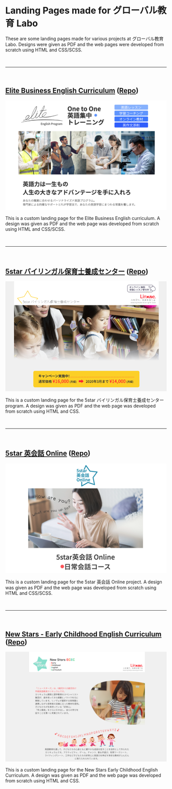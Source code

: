 # Landing Pages made for グローバル教育 Labo

These are some landing pages made for various projects at グローバル教育 Labo. Designs were given as PDF and the web pages were developed from scratch using HTML and CSS/SCSS.

<br>

---

<br>

## [Elite Business English Curriculum](https://globallabo.github.io/elite-website/) ([Repo](https://github.com/globallabo/elite-website))

![Elite Business English Website screenshot](/elite-website.png "Elite Business English Website screenshot")

This is a custom landing page for the Elite Business English curriculum. A design was given as PDF and the web page was developed from scratch using HTML and CSS/SCSS.

<br>

---

<br>

## [5star バイリンガル保育士養成センター](https://globallabo.github.io/trainingcenter-website/) ([Repo](https://github.com/globallabo/trainingcenter-website))

![5starバイリンガル保育士養成センター website screenshot](/trainingcenter-website.png "5starバイリンガル保育士養成センター website screenshot")

This is a custom landing page for the 5star バイリンガル保育士養成センター program. A design was given as PDF and the web page was developed from scratch using HTML and CSS.

<br>

---

<br>

## [5star 英会話 Online](https://globallabo.github.io/eikaiwaonline-website/) ([Repo](https://github.com/globallabo/eikaiwaonline-website))

![5star 英会話 Online Website screenshot](/eikaiwaonline-website.png "5star 英会話 Online Website screenshot")

This is a custom landing page for the 5star 英会話 Online project. A design was given as PDF and the web page was developed from scratch using HTML and CSS/SCSS.

<br>

---

<br>

## [New Stars - Early Childhood English Curriculum](https://globallabo.github.io/newstars-website/) ([Repo](https://github.com/globallabo/newstars-website))

![New Stars website screenshot](/newstars-website.png "New Stars website screenshot")

This is a custom landing page for the New Stars Early Childhood English Curriculum. A design was given as PDF and the web page was developed from scratch using HTML and CSS.
